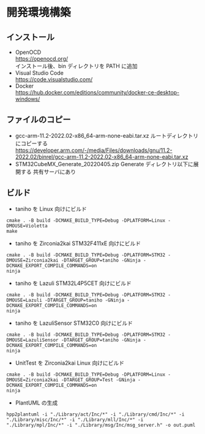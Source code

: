 # 開発環境構築

## インストール

- OpenOCD  
  https://openocd.org/  
  インストール後、bin ディレクトリを PATH に追加
- Visual Studio Code  
  https://code.visualstudio.com/
- Docker  
  https://hub.docker.com/editions/community/docker-ce-desktop-windows/

## ファイルのコピー

- gcc-arm-11.2-2022.02-x86_64-arm-none-eabi.tar.xz
  ルートディレクトリにコピーする
  https://developer.arm.com/-/media/Files/downloads/gnu/11.2-2022.02/binrel/gcc-arm-11.2-2022.02-x86_64-arm-none-eabi.tar.xz
- STM32CubeMX_Generate_20220405.zip
  Generate ディレクトリ以下に展開する
  共有サーバにあり

## ビルド

- taniho を Linux 向けにビルド

```
cmake . -B build -DCMAKE_BUILD_TYPE=Debug -DPLATFORM=Linux -DMOUSE=Violetta
make
```

- taniho を Zirconia2kai STM32F411xE 向けにビルド

```
cmake . -B build -DCMAKE_BUILD_TYPE=Debug -DPLATFORM=STM32 -DMOUSE=Zirconia2kai -DTARGET_GROUP=taniho -GNinja -DCMAKE_EXPORT_COMPILE_COMMANDS=on
ninja
```

- taniho を Lazuli STM32L4P5CET 向けにビルド

```
cmake . -B build -DCMAKE_BUILD_TYPE=Debug -DPLATFORM=STM32 -DMOUSE=Lazuli -DTARGET_GROUP=taniho -GNinja -DCMAKE_EXPORT_COMPILE_COMMANDS=on
ninja
```

- taniho を LazuliSensor STM32C0 向けにビルド

```
cmake . -B build -DCMAKE_BUILD_TYPE=Debug -DPLATFORM=STM32 -DMOUSE=LazuliSensor -DTARGET_GROUP=taniho -GNinja -DCMAKE_EXPORT_COMPILE_COMMANDS=on
ninja
```

- UnitTest を Zirconia2kai Linux 向けにビルド

```
cmake . -B build -DCMAKE_BUILD_TYPE=Debug -DPLATFORM=Linux -DMOUSE=Zirconia2kai -DTARGET_GROUP=Test -GNinja -DCMAKE_EXPORT_COMPILE_COMMANDS=on
ninja
```

- PlantUML の生成

```
hpp2plantuml -i "./Library/act/Inc/*" -i "./Library/cmd/Inc/*" -i "./Library/misc/Inc/*" -i "./Library/mll/Inc/*" -i "./Library/mpl/Inc/*" -i "./Library/msg/Inc/msg_server.h" -o out.puml
```
